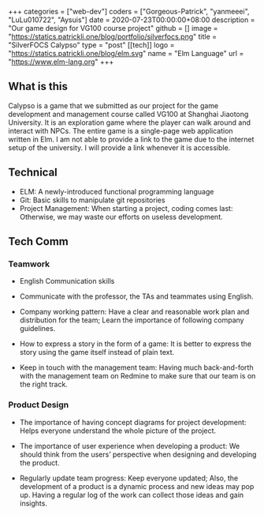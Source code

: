 +++
categories = ["web-dev"]
coders = ["Gorgeous-Patrick", "yanmeeei", "LuLu010722", "Aysuis"]
date = 2020-07-23T00:00:00+08:00
description = "Our game design for VG100 course project"
github = []
image = "https://statics.patrickli.one/blog/portfolio/silverfocs.png"
title = "SilverFOCS Calypso"
type = "post"
[[tech]]
logo = "https://statics.patrickli.one/blog/elm.svg"
name = "Elm Language"
url = "https://www.elm-lang.org"
+++

## What is this
Calypso is a game that we submitted as our project for the game development and management course called VG100 at Shanghai Jiaotong University. It is an exploration game where the player can walk around and interact with NPCs. The entire game is a single-page web application written in Elm. I am not able to provide a link to the game due to the internet setup of the university. I will provide a link whenever it is accessible.

## Technical

- ELM: A newly-introduced functional programming language
- Git: Basic skills to manipulate git repositories
- Project Management: When starting a project, coding comes last: Otherwise, we may waste our efforts on useless development.

## Tech Comm
### Teamwork
- English Communication skills

- Communicate with the professor, the TAs and teammates using English.

- Company working pattern: Have a clear and reasonable work plan and distribution for the team; Learn the importance of following company guidelines.

- How to express a story in the form of a game: It is better to express the story using the game itself instead of plain text.

- Keep in touch with the management team: Having much back-and-forth with the management team on Redmine to make sure that our team is on the right track.

### Product Design
- The importance of having concept diagrams for project development: Helps everyone understand the whole picture of the project.

- The importance of user experience when developing a product: We should think from the users’ perspective when designing and developing the product.

- Regularly update team progress: Keep everyone updated; Also, the development of a product is a dynamic process and new ideas may pop up. Having a regular log of the work can collect those ideas and gain insights.
